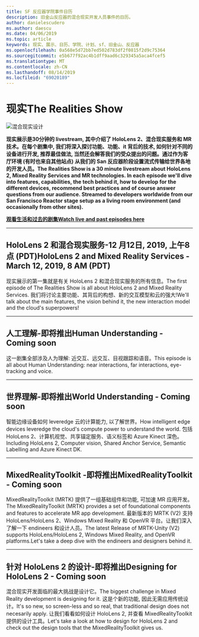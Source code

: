 ```yaml
---
title: SF 反应器学院事件日历
description: 旧金山反应器的混合现实开发人员事件的日历。
author: danielescudero
ms.author: daescu
ms.date: 04/06/2019
ms.topic: article
keywords: 现实、展示、日历、学院、计划、sf、旧金山、反应器
ms.openlocfilehash: 0a568e5d72bb7ed502d783df2f0815f2d9c75364
ms.sourcegitcommit: e5b677f92ac4b1dff9aad6c329345a5aca4fcef5
ms.translationtype: MT
ms.contentlocale: zh-CN
ms.lasthandoff: 08/14/2019
ms.locfileid: "69020189"
---
```

# <a name="the-realities-show"></a><span data-ttu-id="e70e3-104">现实</span><span class="sxs-lookup"><span data-stu-id="e70e3-104">The Realities Show</span></span>
![混合现实设计](images/therealitiesshow.jpg)

<span data-ttu-id="e70e3-106">**现实展示是30分钟的 livestream, 其中介绍了 HoloLens 2、混合现实服务和 MR 技术。在每个剧集中, 我们将深入探讨功能、功能、it 背后的技术, 如何针对不同的设备进行开发, 推荐最佳做法, 当然还会解答我们的受众提出的问题。通过作为客厅环境 (有时也来自其他站点) 从我们的 San 反应器阶段设置流式传输给世界各地的开发人员。**</span><span class="sxs-lookup"><span data-stu-id="e70e3-106">**The Realities Show is a 30 minute livestream about HoloLens 2, Mixed Reality Services and MR technologies. In each episode we'll dive into features, capabilities, the tech behind it, how to develop for the different devices, recommend best practices and of course answer questions from our audience. Streamed to developers worldwide from our San Francisco Reactor stage setup as a living room environment (and occasionally from other sites).**</span></span>

<span data-ttu-id="e70e3-107">**[观看生活和过去的剧集](http://aka.ms/trs)**</span><span class="sxs-lookup"><span data-stu-id="e70e3-107">**[Watch live and past episodes here](http://aka.ms/trs)**</span></span>
___

## <a name="hololens-2-and-mixed-reality-services---march-12-2019-8-am-pdt"></a><span data-ttu-id="e70e3-108">**HoloLens 2 和混合现实服务**-12 月12日, 2019, 上午8点 (PDT)</span><span class="sxs-lookup"><span data-stu-id="e70e3-108">**HoloLens 2 and Mixed Reality Services** - March 12, 2019, 8 AM (PDT)</span></span>
<span data-ttu-id="e70e3-109">现实展示的第一集就是有关 HoloLens 2 和混合现实服务的所有信息。</span><span class="sxs-lookup"><span data-stu-id="e70e3-109">The first episode of The Realities Show is all about HoloLens 2 and Mixed Reality Services.</span></span> <span data-ttu-id="e70e3-110">我们将讨论主要功能、其背后的构想、新的交互模型和云的强大!</span><span class="sxs-lookup"><span data-stu-id="e70e3-110">We'll talk about the main features, the vision behind it, the new interaction model and the cloud's superpowers!</span></span>

___

## <a name="human-understanding---coming-soon"></a><span data-ttu-id="e70e3-111">**人工理解**-即将推出</span><span class="sxs-lookup"><span data-stu-id="e70e3-111">**Human Understanding** - Coming soon</span></span>
<span data-ttu-id="e70e3-112">这一剧集全部涉及人为理解: 近交互、远交互、目视跟踪和语音。</span><span class="sxs-lookup"><span data-stu-id="e70e3-112">This episode is all about Human Understanding: near interactions, far interactions, eye-tracking and voice.</span></span>

___
## <a name="world-understanding---coming-soon"></a><span data-ttu-id="e70e3-113">**世界理解**-即将推出</span><span class="sxs-lookup"><span data-stu-id="e70e3-113">**World Understanding** - Coming soon</span></span>
<span data-ttu-id="e70e3-114">智能边缘设备如何 leveredge 云的计算能力, 以了解世界。</span><span class="sxs-lookup"><span data-stu-id="e70e3-114">How intelligent edge devices leveredge the cloud's compute power to understand the world.</span></span> <span data-ttu-id="e70e3-115">包括 HoloLens 2、计算机视觉、共享锚定服务、语义标签和 Azure Kinect 深色。</span><span class="sxs-lookup"><span data-stu-id="e70e3-115">Including HoloLens 2, Computer vision, Shared Anchor Service, Semantic Labelling and Azure Kinect DK.</span></span>

___
## <a name="mixedrealitytoolkit---coming-soon"></a><span data-ttu-id="e70e3-116">**MixedRealityToolkit** -即将推出</span><span class="sxs-lookup"><span data-stu-id="e70e3-116">**MixedRealityToolkit** - Coming soon</span></span>
<span data-ttu-id="e70e3-117">MixedRealityToolkit (MRTK) 提供了一组基础组件和功能, 可加速 MR 应用开发。</span><span class="sxs-lookup"><span data-stu-id="e70e3-117">The MixedRealityToolkit (MRTK) provides a set of foundational components and features to accelerate MR app development.</span></span> <span data-ttu-id="e70e3-118">最新版本的 MRTK (V2) 支持 HoloLens/HoloLens 2、Windows Mixed Reality 和 OpenVR 平台。让我们深入了解一下 endineers 和设计人员。</span><span class="sxs-lookup"><span data-stu-id="e70e3-118">The latest Release of MRTK-Unity (V2) supports HoloLens/HoloLens 2, Windows Mixed Reality, and OpenVR platforms.Let's take a deep dive with the endineers and designers behind it.</span></span>

___
## <a name="designing-for-hololens-2---coming-soon"></a><span data-ttu-id="e70e3-119">**针对 HoloLens 2 的设计**-即将推出</span><span class="sxs-lookup"><span data-stu-id="e70e3-119">**Designing for HoloLens 2** - Coming soon</span></span>
<span data-ttu-id="e70e3-120">混合现实开发面临的最大挑战是设计它。</span><span class="sxs-lookup"><span data-stu-id="e70e3-120">The biggest challenge in Mixed Reality development is designing for it.</span></span> <span data-ttu-id="e70e3-121">这是个新的功能, 因此无需应用传统设计。</span><span class="sxs-lookup"><span data-stu-id="e70e3-121">It's so new, so screen-less and so real, that traditional design does not necesarily apply.</span></span> <span data-ttu-id="e70e3-122">让我们看看如何设计 HoloLens 2, 并查看 MixedRealityToolkit 提供的设计工具。</span><span class="sxs-lookup"><span data-stu-id="e70e3-122">Let's take a look at how to design for HoloLens 2 and check out the design tools that the MixedRealityToolkit gives us.</span></span>


